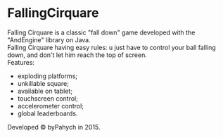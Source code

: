 # FallingCirquare
Falling Cirquare is a classic "fall down" game developed with the "AndEngine" library on Java.   
Falling Cirquare having easy rules: u just have to control your ball falling down, and don't let him reach the top of screen.   
Features: 
- exploding platforms; 
- unkillable square; 
- available on tablet; 
- touchscreen control; 
- accelerometer control; 
- global leaderboards.

Developed &#169; byPahych in 2015.
